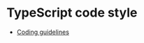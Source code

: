 # TypeScript code style

- [Coding guidelines](https://github.com/Microsoft/TypeScript/wiki/Coding-guidelines)
